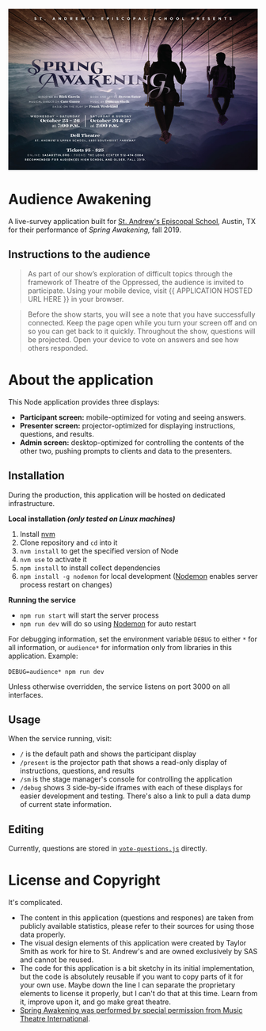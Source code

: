 ![Spring Awakening Poster][POSTER]

# Audience Awakening

A live-survey application built for [St. Andrew's Episcopal School][SAS],
Austin, TX for their performance of _Spring Awakening,_ fall 2019.

## Instructions to the audience

> As part of our show’s exploration of difficult topics through the framework of
> Theatre of the Oppressed, the audience is invited to participate. Using your
> mobile device, visit {{ APPLICATION HOSTED URL HERE }} in your browser.

> Before the show starts, you will see a note that you have successfully
> connected. Keep the page open while you turn your screen off and on so you
> can get back to it quickly. Throughout the show, questions will be projected.
> Open your device to vote on answers and see how others responded.

# About the application

This Node application provides three displays:

- **Participant screen:** mobile-optimized for voting and seeing answers.
- **Presenter screen:** projector-optimized for displaying instructions,
  questions, and results.
- **Admin screen:** desktop-optimized for controlling the contents of the other
  two, pushing prompts to clients and data to the presenters.

## Installation

During the production, this application will be hosted on dedicated infrastructure.

**Local installation _(only tested on Linux machines)_**

1. Install [nvm][NVM]
2. Clone repository and `cd` into it
3. `nvm install` to get the specified version of Node
4. `nvm use` to activate it
5. `npm install` to install collect dependencies
6. `npm install -g nodemon` for local development ([Nodemon][NM] enables server
   process restart on changes)

**Running the service**

- `npm run start` will start the server process
- `npm run dev` will do so using [Nodemon][NM] for auto restart

For debugging information, set the environment variable `DEBUG` to either `*`
for all information, or `audience*` for information only from libraries in this
application. Example:

`DEBUG=audience* npm run dev`

Unless otherwise overridden, the service listens on port 3000 on all interfaces.

## Usage

When the service running, visit:

- `/` is the default path and shows the participant display
- `/present` is the projector path that shows a read-only display of
  instructions, questions, and results
- `/sm` is the stage manager's console for controlling the application
- `/debug` shows 3 side-by-side iframes with each of these displays for easier
  development and testing. There's also a link to pull a data dump of current
  state information.

## Editing

Currently, questions are stored in [`vote-questions.js`][VQ] directly.

# License and Copyright

It's complicated.

- The content in this application (questions and respones) are taken from
  publicly available statistics, please refer to their sources for using those
  data properly.
- The visual design elements of this application were created by Taylor Smith as
  work for hire to St. Andrew's and are owned exclusively by SAS and cannot be
  reused.
- The code for this application is a bit sketchy in its initial implementation,
  but the code is absolutely reusable if you want to copy parts of it for your
  own use. Maybe down the line I can separate the proprietary elements to
  license it properly, but I can't do that at this time. Learn from it, improve
  upon it, and go make great theatre.
- [Spring Awakening was performed by special permission from Music Theatre International][MTISA].

[POSTER]: ./extra/poster.jpg
[SAS]: https://www.sasaustin.org/
[NVM]: https://github.com/nvm-sh/nvm
[NM]: https://github.com/remy/nodemon
[VQ]: ./vote-questions.js
[MTISA]: https://www.mtishows.com/spring-awakening
